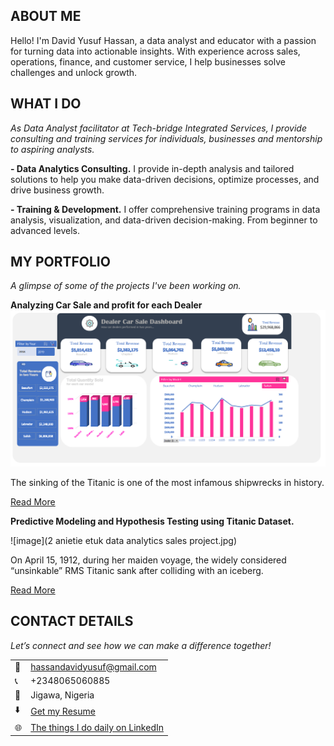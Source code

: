 <!--Section 1: Introduce your self-->
## ABOUT ME
<!--To use icon on the github portfolio page, press Windows key + colon-->
Hello! I'm David Yusuf Hassan, a data analyst and educator with a passion for turning data into actionable insights. With experience across sales, operations, finance, and customer service, I help businesses solve challenges and unlock growth.


<!--Mention your top/relevant skills here - core and soft skills-->
## WHAT I DO

*As Data Analyst facilitator at Tech-bridge Integrated Services, I provide consulting and training services for individuals, businesses and mentorship to aspiring analysts.*

**- Data Analytics Consulting.**
I provide in-depth analysis and tailored solutions to help you make data-driven decisions, optimize processes, and drive business growth. 

**- Training & Development.**
I offer comprehensive training programs in data analysis, visualization, and data-driven decision-making. From beginner to advanced levels. 


<!--Section 2: List 3-4 key projects-->
## MY PORTFOLIO 

*A glimpse of some of the projects I've been working on.*

**Analyzing Car Sale and profit for each Dealer**
 ![image](dashboard1.PNG)

The sinking of the Titanic is one of the most infamous shipwrecks in history.


[Read More](https://https://www.linkedin.com/posts/david-yusuf-hassan-62b547224_analysing-car-sales-and-profits-for-each-activity-7292579569117626369-aezp?utm_source=share&utm_medium=member_desktop)

**Predictive Modeling and Hypothesis Testing using Titanic Dataset.**

![image](2 anietie etuk data analytics sales project.jpg)

On April 15, 1912, during her maiden voyage, the widely considered “unsinkable” RMS Titanic sank after colliding with an iceberg. 

[Read More](https://www.linkedin.com/pulse/predictive-modeling-hypothesis-testing-using-titanic-dataset-anietie/)

<!--**Predictive Modeling and Hypothesis Testing using Titanic Dataset.**

![image](3 anietie etuk data analytics agro project.jpg)

Unfortunately, there weren’t enough lifeboats for everyone onboard, resulting in the death of 1502 out of 2224 passengers and crew. 

<a href="17 How to Present Data to Executives by Anietie Etuk.pdf">Download the Report here (pdf file)</a> -->


## CONTACT DETAILS

*Let’s connect and see how we can make a difference together!*
<table>
  <tbody>
    <tr>
      <td>📧</td>
      <td><a href="mailto:hassandavidyusuf@gmail.com">hassandavidyusuf@gmail.com</a></td>
    </tr>
    <tr>
      <td>📞</td>
      <td>+2348065060885</td>
    </tr>
    <tr>
      <td>📍</td>
      <td>Jigawa, Nigeria</td>
    </tr>
    <tr>
      <td>⬇️</td>
      <td><a href="https://github.com/Davee36/Portfolio/blob/c6d12ebcd97223912f11ec7cc3972595b19e2781/Resume.pdf">Get my Resume</a></td>
    </tr>
    <tr>
      <td>🌐</td>
      <td><a href="www.linkedin.com/in/david-yusuf-hassan-62b547224">The things I do daily on LinkedIn</a></td>
    </tr>
     <!--<tr>
      <td>📺</td>
     <td><a href="https://www.youtube.com/@LearnwithEtuk">Watch my tutorials on YouTube</a></td> 
    </tr> -->
  </tbody>
</table>

